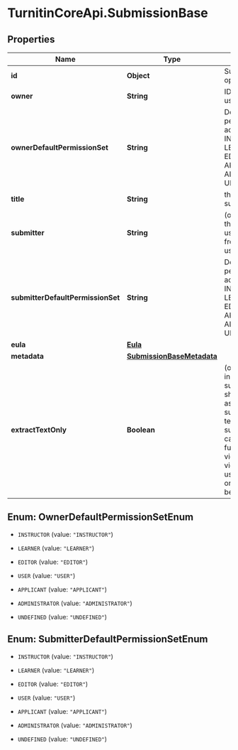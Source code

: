 # TurnitinCoreApi.SubmissionBase

## Properties

Name | Type | Description | Notes
------------ | ------------- | ------------- | -------------
**id** | **Object** | Submission id, optional field | [optional] 
**owner** | **String** | ID of the owning user | [optional] 
**ownerDefaultPermissionSet** | **String** | Default viewer permission set, accepts INSTRUCTOR, LEARNER, EDITOR, USER, APPLICANT, ADMINISTRATOR, UNDEFINED | [optional] 
**title** | **String** | the title of the submission | [optional] 
**submitter** | **String** | (optional) ID of the submitting user, if different from the owning user | [optional] 
**submitterDefaultPermissionSet** | **String** | Default submitter permission set, accepts INSTRUCTOR, LEARNER, EDITOR, USER, APPLICANT, ADMINISTRATOR, UNDEFINED | [optional] 
**eula** | [**Eula**](Eula.md) |  | [optional] 
**metadata** | [**SubmissionBaseMetadata**](SubmissionBaseMetadata.md) |  | [optional] 
**extractTextOnly** | **Boolean** | (optional) indicates if the submission should be treated as a text only submission. A text only submission cannot generate full reports or be viewed in the viewer, but can use the index only endpoint to be indexed | [optional] 



## Enum: OwnerDefaultPermissionSetEnum


* `INSTRUCTOR` (value: `"INSTRUCTOR"`)

* `LEARNER` (value: `"LEARNER"`)

* `EDITOR` (value: `"EDITOR"`)

* `USER` (value: `"USER"`)

* `APPLICANT` (value: `"APPLICANT"`)

* `ADMINISTRATOR` (value: `"ADMINISTRATOR"`)

* `UNDEFINED` (value: `"UNDEFINED"`)





## Enum: SubmitterDefaultPermissionSetEnum


* `INSTRUCTOR` (value: `"INSTRUCTOR"`)

* `LEARNER` (value: `"LEARNER"`)

* `EDITOR` (value: `"EDITOR"`)

* `USER` (value: `"USER"`)

* `APPLICANT` (value: `"APPLICANT"`)

* `ADMINISTRATOR` (value: `"ADMINISTRATOR"`)

* `UNDEFINED` (value: `"UNDEFINED"`)




